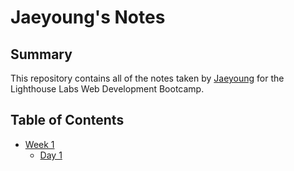 # Jaeyoung's Notes

## Summary 

This repository contains all of the notes taken by [Jaeyoung](https://github.com/jaeykimmy) for the Lighthouse Labs Web Development Bootcamp.

## Table of Contents

* [Week 1](/Week_1)
  * [Day 1](/Week_1/Day_1)